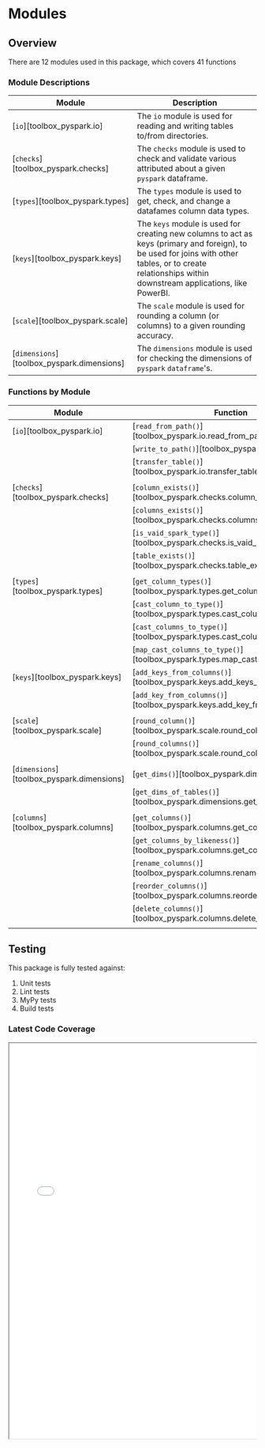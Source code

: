 # Modules


## Overview

There are 12 modules used in this package, which covers 41 functions


### Module Descriptions

| Module                                     | Description |
|--------------------------------------------|-------------|
| [`io`][toolbox_pyspark.io]                 | The `io` module is used for reading and writing tables to/from directories.
| [`checks`][toolbox_pyspark.checks]         | The `checks` module is used to check and validate various attributed about a given `pyspark` dataframe.
| [`types`][toolbox_pyspark.types]           | The `types` module is used to get, check, and change a datafames column data types.
| [`keys`][toolbox_pyspark.keys]             | The `keys` module is used for creating new columns to act as keys (primary and foreign), to be used for joins with other tables, or to create relationships within downstream applications, like PowerBI.
| [`scale`][toolbox_pyspark.scale]           | The `scale` module is used for rounding a column (or columns) to a given rounding accuracy.
| [`dimensions`][toolbox_pyspark.dimensions] | The `dimensions` module is used for checking the dimensions of `pyspark` `dataframe`'s.
<!--
| [`cleaning`][toolbox_pyspark.cleaning]     | The `cleaning` module is used to clean, fix, and fetch various aspects on a given DataFrame.
| [`columns`][toolbox_pyspark.columns]       | The `columns` module is used to fetch columns from a given DataFrame using convenient syntax.
| [`constants`][toolbox_pyspark.constants]   | The `constants` module is used to hold the definitions of all constant values used across the package.
| [`datetime`][toolbox_pyspark.datetime]     | The `datetime` module is used for fixing column names that contain datetime data, adding conversions to local datetimes, and for splitting a column in to their date and time components.
| [`delta`][toolbox_pyspark.delta]           | The `delta` module is for various processes related to Delta Lake tables. Including optimising tables, merging tables, retrieving table history, and transferring between locations.
| [`schema`][toolbox_pyspark.schema]         | The `schema` module is used for checking, validating, and viewing any schema differences between two different tables, either from in-memory variables, or pointing to locations on disk.
-->


### Functions by Module

| Module                                     | Function |
|--------------------------------------------|----------|
| [`io`][toolbox_pyspark.io]                 | [`read_from_path()`][toolbox_pyspark.io.read_from_path]
|                                            | [`write_to_path()`][toolbox_pyspark.io.write_to_path]
|                                            | [`transfer_table()`][toolbox_pyspark.io.transfer_table]
|                                            | |
| [`checks`][toolbox_pyspark.checks]         | [`column_exists()`][toolbox_pyspark.checks.column_exists]
|                                            | [`columns_exists()`][toolbox_pyspark.checks.columns_exists]
|                                            | [`is_vaid_spark_type()`][toolbox_pyspark.checks.is_vaid_spark_type]
|                                            | [`table_exists()`][toolbox_pyspark.checks.table_exists]
|                                            | |
| [`types`][toolbox_pyspark.types]           | [`get_column_types()`][toolbox_pyspark.types.get_column_types]
|                                            | [`cast_column_to_type()`][toolbox_pyspark.types.cast_column_to_type]
|                                            | [`cast_columns_to_type()`][toolbox_pyspark.types.cast_columns_to_type]
|                                            | [`map_cast_columns_to_type()`][toolbox_pyspark.types.map_cast_columns_to_type]
| [`keys`][toolbox_pyspark.keys]             | [`add_keys_from_columns()`][toolbox_pyspark.keys.add_keys_from_columns]
|                                            | [`add_key_from_columns()`][toolbox_pyspark.keys.add_key_from_columns]
|                                            | |
| [`scale`][toolbox_pyspark.scale]           | [`round_column()`][toolbox_pyspark.scale.round_column] |
|                                            | [`round_columns()`][toolbox_pyspark.scale.round_columns] |
|                                            | |
| [`dimensions`][toolbox_pyspark.dimensions] | [`get_dims()`][toolbox_pyspark.dimensions.get_dims] |
|                                            | [`get_dims_of_tables()`][toolbox_pyspark.dimensions.get_dims_of_tables] |
|                                            | |
| [`columns`][toolbox_pyspark.columns]       | [`get_columns()`][toolbox_pyspark.columns.get_columns] |
|                                            | [`get_columns_by_likeness()`][toolbox_pyspark.columns.get_columns_by_likeness] |
|                                            | [`rename_columns()`][toolbox_pyspark.columns.rename_columns] |
|                                            | [`reorder_columns()`][toolbox_pyspark.columns.reorder_columns] |
|                                            | [`delete_columns()`][toolbox_pyspark.columns.delete_columns] |
|                                            | |
<!--
| [`schema`][toolbox_pyspark.schema]         | [`view_schema_differences()`][toolbox_pyspark.schema.view_schema_differences] |
|                                            | [`check_schemas_match()`][toolbox_pyspark.schema.check_schemas_match] |
|                                            | |
| [`cleaning`][toolbox_pyspark.cleaning]     | [`create_empty_dataframe()`][toolbox_pyspark.cleaning.create_empty_dataframe] |
|                                            | [`keep_first_record_by_columns()`][toolbox_pyspark.cleaning.keep_first_record_by_columns] |
|                                            | [`convert_dataframe()`][toolbox_pyspark.cleaning.convert_dataframe] |
|                                            | [`get_column_values()`][toolbox_pyspark.cleaning.get_column_values] |
|                                            | [`update_nullability()`][toolbox_pyspark.cleaning.update_nullability] |
|                                            | [`trim_spaces_from_column()`][toolbox_pyspark.cleaning.trim_spaces_from_column] |
|                                            | [`trim_spaces_from_columns()`][toolbox_pyspark.cleaning.trim_spaces_from_columns] |
|                                            | [`apply_function_to_column()`][toolbox_pyspark.cleaning.apply_function_to_column] |
|                                            | [`apply_function_to_columns()`][toolbox_pyspark.cleaning.apply_function_to_columns] |
|                                            | [`drop_matching_rows()`][toolbox_pyspark.cleaning.drop_matching_rows] |
|                                            | |
| [`constants`][toolbox_pyspark.constants]   | |
|                                            | |
| [`datetime`][toolbox_pyspark.datetime]     | [`rename_datetime_columns()`][toolbox_pyspark.datetime.rename_datetime_columns] |
|                                            | [`rename_datetime_column()`][toolbox_pyspark.datetime.rename_datetime_column] |
|                                            | [`add_local_datetime_columns()`][toolbox_pyspark.datetime.add_local_datetime_columns] |
|                                            | [`add_local_datetime_column()`][toolbox_pyspark.datetime.add_local_datetime_column] |
|                                            | [`split_datetime_column()`][toolbox_pyspark.datetime.split_datetime_column] |
|                                            | [`split_datetime_columns()`][toolbox_pyspark.datetime.split_datetime_columns] |
|                                            | |
| [`delta`][toolbox_pyspark.delta]           | [`load_table()`][toolbox_pyspark.delta.load_table] |
|                                            | [`count_rows()`][toolbox_pyspark.delta.count_rows] |
|                                            | [`get_history()`][toolbox_pyspark.delta.get_history] |
|                                            | [`optimise_table()`][toolbox_pyspark.delta.optimise_table] |
|                                            | [`retry_optimise_table()`][toolbox_pyspark.delta.retry_optimise_table] |
|                                            | [`merge_spark_to_delta()`][toolbox_pyspark.delta.merge_spark_to_delta] |
|                                            | [`merge_delta_to_delta()`][toolbox_pyspark.delta.merge_delta_to_delta] |
|                                            | [`retry_merge_spark_to_delta()`][toolbox_pyspark.delta.retry_merge_spark_to_delta] |
|                                            | [`DeltaLoader()`][toolbox_pyspark.delta.DeltaLoader] |
|                                            | |
-->


## Testing

This package is fully tested against:

1. Unit tests
1. Lint tests
1. MyPy tests
1. Build tests


### Latest Code Coverage

<div style="position:relative; border:none; width:100%; height:100%; display:block; overflow:auto;">
    <iframe src="./coverage/index.html" style="width:100%; height:800px;"></iframe>
</div>
